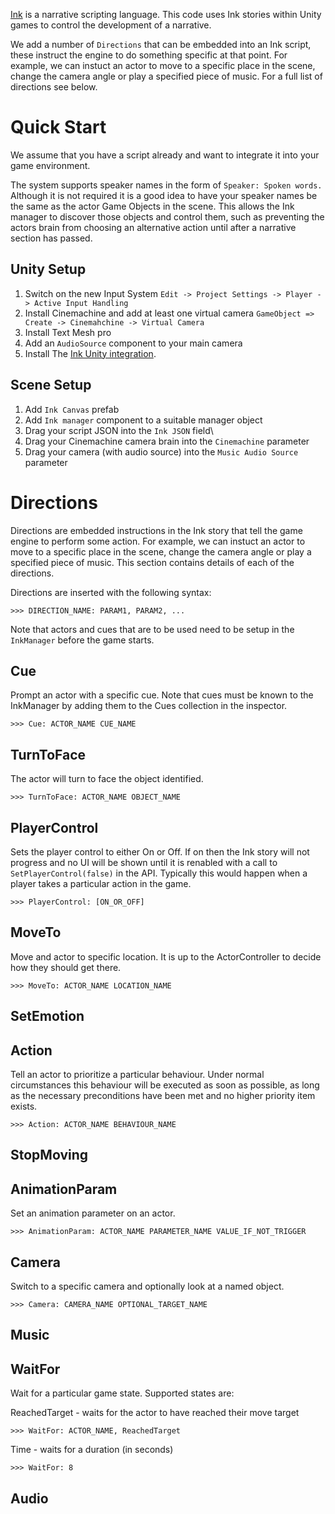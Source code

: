 [Ink](https://www.inklestudios.com/ink/) is a narrative scripting language. This code uses Ink stories within Unity games to control the development of a narrative.

We add a number of `Directions` that can be embedded into an Ink script, these instruct the engine to do something specific at that point. For example, we can instuct an actor to move to a specific place in the scene, change the camera angle or play a specified piece of music. For a full list of directions see below.

# Quick Start

We assume that you have a script already and want to integrate it into your game environment. 

The system supports speaker names in the form of `Speaker: Spoken words.` Although it is not required it is a good idea to have your speaker names be the same as the
actor Game Objects in the scene. This allows the Ink manager to discover those objects and control them, such as preventing the actors brain from choosing an alternative action until after a narrative section has passed.

## Unity Setup

1. Switch on the new Input System `Edit -> Project Settings -> Player -> Active Input Handling`
2. Install Cinemachine and add at least one virtual camera `GameObject => Create -> Cinemahchine -> Virtual Camera`
3. Install Text Mesh pro
4. Add an `AudioSource` component to your main camera
5. Install The [Ink Unity integration](https://github.com/inkle/ink-unity-integration).

## Scene Setup

1. Add `Ink Canvas` prefab
2. Add `Ink manager` component to a suitable manager object
3. Drag your script JSON into the `Ink JSON` field\
4. Drag your Cinemachine camera brain into the `Cinemachine` parameter
5. Drag your camera (with audio source) into the `Music Audio Source` parameter

# Directions

Directions are embedded instructions in the Ink story that tell the game engine to perform some action. For example, we can instuct an actor to move to a specific place in the scene, change the camera angle or play a specified piece of music. This section contains details of each of the directions.

Directions are inserted with the following syntax:

```
>>> DIRECTION_NAME: PARAM1, PARAM2, ...
```

Note that actors and cues that are to be used need to be setup in the `InkManager` before the game starts.

## Cue

Prompt an actor with a specific cue. Note that cues must be known to the InkManager by adding them to the Cues collection in the inspector.

```
>>> Cue: ACTOR_NAME CUE_NAME
```

## TurnToFace

The actor will turn to face the object identified.

```
>>> TurnToFace: ACTOR_NAME OBJECT_NAME
```

## PlayerControl

Sets the player control to either On or Off. If on then the Ink story will not progress and no UI will be shown until it is renabled
with a call to `SetPlayerControl(false)` in the API. Typically this would happen when a player takes a particular action in the game.

```
>>> PlayerControl: [ON_OR_OFF]
```

## MoveTo 

Move and actor to specific location. It is up to the ActorController to decide how they should get there.

```
>>> MoveTo: ACTOR_NAME LOCATION_NAME
```

## SetEmotion

## Action

Tell an actor to prioritize a particular behaviour. Under normal circumstances
this behaviour will be executed as soon as possible, as long as the necessary
preconditions have been met and no higher priority item exists.

```
>>> Action: ACTOR_NAME BEHAVIOUR_NAME
```

## StopMoving

## AnimationParam

Set an animation parameter on an actor. 

```
>>> AnimationParam: ACTOR_NAME PARAMETER_NAME VALUE_IF_NOT_TRIGGER
```

## Camera

Switch to a specific camera and optionally look at a named object.

```
>>> Camera: CAMERA_NAME OPTIONAL_TARGET_NAME
```

## Music

## WaitFor

Wait for a particular game state. Supported states are:

ReachedTarget - waits for the actor to have reached their move target

```
>>> WaitFor: ACTOR_NAME, ReachedTarget
```

Time - waits for a duration (in seconds)

```
>>> WaitFor: 8
```

## Audio

